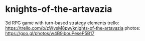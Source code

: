 # knights-of-the-artavazia
3d RPG game with turn-based strategy elements
trello: https://trello.com/b/zWvsM8pw/knights-of-the-artavazia
photos: https://goo.gl/photos/w4B9ibouPeseP5B17

